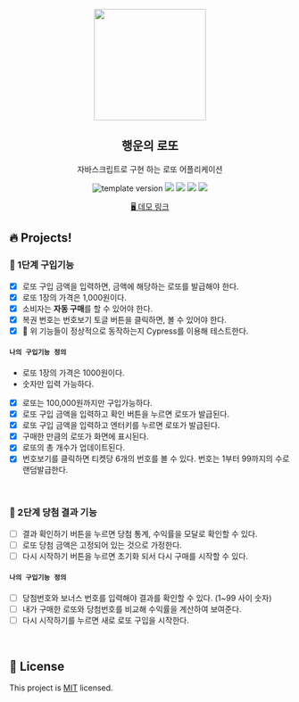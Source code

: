 <p align="middle" >
  <img width="200px;" src="./src/images/lotto_ball.png"/>
</p>
<h2 align="middle">행운의 로또</h2>
<p align="middle">자바스크립트로 구현 하는 로또 어플리케이션</p>
<p align="middle">
  <img src="https://img.shields.io/badge/version-1.0.0-blue?style=flat-square" alt="template version"/>
  <img src="https://img.shields.io/badge/language-html-red.svg?style=flat-square"/>
  <img src="https://img.shields.io/badge/language-css-blue.svg?style=flat-square"/>
  <img src="https://img.shields.io/badge/language-js-yellow.svg?style=flat-square"/>
  <img src="https://img.shields.io/badge/license-MIT-brightgreen.svg?style=flat-square"/>
</p>

<p align="middle">
  <a href="#">🖥️ 데모 링크</a>
</p>

## 🔥 Projects!

### 🎯 1단계 구입기능

- [x] 로또 구입 금액을 입력하면, 금액에 해당하는 로또를 발급해야 한다.
- [x] 로또 1장의 가격은 1,000원이다.
- [x] 소비자는 **자동 구매**를 할 수 있어야 한다.
- [x] 복권 번호는 번호보기 토글 버튼을 클릭하면, 볼 수 있어야 한다.
- [x] 🧪 위 기능들이 정상적으로 동작하는지 Cypress를 이용해 테스트한다.

#### `나의 구입기능 정의`

- 로또 1장의 가격은 1000원이다.
- 숫자만 입력 가능하다.
- [x] 로또는 100,000원까지만 구입가능하다.
- [x] 로또 구입 금액을 입력하고 확인 버튼을 누르면 로또가 발급된다.
- [x] 로또 구입 금액을 입력하고 엔터키를 누르면 로또가 발급된다.
- [x] 구매한 만큼의 로또가 화면에 표시된다.
- [x] 로또의 총 개수가 업데이트된다.
- [x] 번호보기를 클릭하면 티켓당 6개의 번호를 볼 수 있다. 번호는 1부터 99까지의 수로 랜덤발급한다.

<br>

### 🎯 2단계 당첨 결과 기능

- [ ] 결과 확인하기 버튼을 누르면 당첨 통계, 수익률을 모달로 확인할 수 있다.
- [ ] 로또 당첨 금액은 고정되어 있는 것으로 가정한다.
- [ ] 다시 시작하기 버튼을 누르면 초기화 되서 다시 구매를 시작할 수 있다.

#### `나의 구입기능 정의`

- [ ] 당첨번호와 보너스 번호를 입력해야 결과를 확인할 수 있다. (1~99 사이 숫자)
- [ ] 내가 구매한 로또와 당첨번호를 비교해 수익률을 계산하여 보여준다.
- [ ] 다시 시작하기를 누르면 새로 로또 구입을 시작한다.

<br>

## 📝 License

This project is [MIT](https://github.com/next-step/js-lotto/blob/main/LICENSE) licensed.
